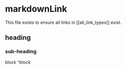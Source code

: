 # markdownLink

This file exists to ensure all links in [[all_link_types]] exist.

## heading

### sub-heading

block ^block
